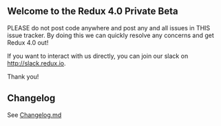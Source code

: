 ## Welcome to the Redux 4.0 Private Beta

PLEASE do not post code anywhere and post any and all issues in THIS issue tracker. By doing this we can quickly resolve any concerns and get Redux 4.0 out!

If you want to interact with us directly, you can join our slack on http://slack.redux.io.

Thank you!

## Changelog ##

See [Changelog.md](https://github.com/dovy/redux-dev/blob/master/CHANGELOG.md)
